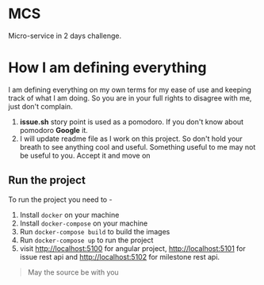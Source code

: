 # MCS

Micro-service in 2 days challenge.

# How I am defining everything

I am defining everything on my own terms for my ease of use and keeping track of what I am doing. So you are in your full rights to disagree with me, just don't complain. 

1. **issue.sh** story point is used as a pomodoro. If you don't know about pomodoro **Google** it.
2. I will update readme file as I work on this project. So don't hold your breath to see anything cool and useful. Something useful to me may not be useful to you. Accept it and move on

## Run the project
To run the project you need to -
1. Install `docker` on your machine
2. Install `docker-compose` on your machine
3. Run `docker-compose build` to build the images
4. Run `docker-compose up` to run the project
5. visit [http://localhost:5100](http://localhost:5100) for angular project, [http://localhost:5101](http://localhost:5101) for issue rest api and [http://localhost:5102](http://localhost:5102) for milestone rest api.

> May the source be with you